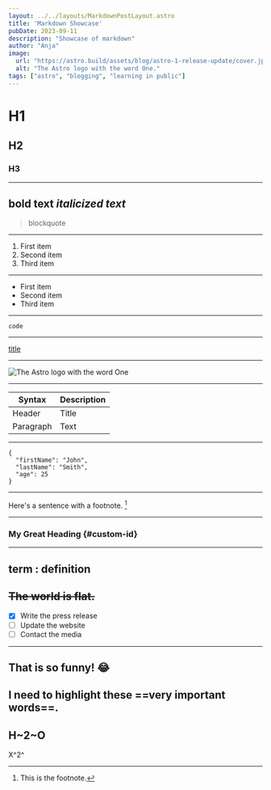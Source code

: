 ```yaml
---
layout: ../../layouts/MarkdownPostLayout.astro
title: 'Markdown Showcase'
pubDate: 2023-09-11
description: "Showcase of markdown"
author: "Anja"
image:
  url: "https://astro.build/assets/blog/astro-1-release-update/cover.jpeg"
  alt: "The Astro logo with the word One."
tags: ["astro", "blogging", "learning in public"]
---
```


# H1
## H2
### H3
---
**bold text**
*italicized text*
---
> blockquote
---
1. First item
2. Second item
3. Third item
---
- First item
- Second item
- Third item

---
`code`

---

[title](https://www.example.com)

---

![The Astro logo with the word One](https://astro.build/assets/blog/astro-1-release-update/cover.jpeg)

---

| Syntax | Description |
| ----------- | ----------- |
| Header | Title |
| Paragraph | Text | 

---

```
{
  "firstName": "John",
  "lastName": "Smith",
  "age": 25
}
```
---

Here's a sentence with a footnote. [^1]

[^1]: This is the footnote. 
---
### My Great Heading {#custom-id}
---
term
: definition 
---
~~The world is flat.~~
---
- [x] Write the press release
- [ ] Update the website
- [ ] Contact the media
---
 That is so funny! :joy: 
---
 I need to highlight these ==very important words==. 
---
H~2~O 
---
X^2^ 